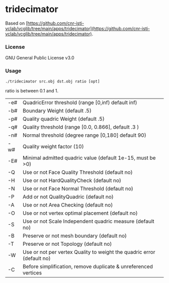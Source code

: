 # tridecimator

Based on [https://github.com/cnr-isti-vclab/vcglib/tree/main/apps/tridecimator](https://github.com/cnr-isti-vclab/vcglib/tree/main/apps/tridecimator).

### License

GNU General Public License v3.0

### Usage

`./tridecimator src.obj dst.obj ratio [opt]`

ratio is between 0.1 and 1.

<table>
	<tr>
		<td>-e#</td>
		<td>QuadricError threshold (range [0,inf) default inf)</td>
	</tr>
	<tr>
		<td>-b#</td>
		<td>Boundary Weight (default .5)</td>
	</tr>
	<tr>
		<td>-p#</td>
		<td>Quality quadric Weight (default .5)</td>
	</tr>
	<tr>
		<td>-q#</td>
		<td>Quality threshold (range [0.0, 0.866], default .3 )</td>
	</tr>
	<tr>
		<td>-n#</td>
		<td>Normal threshold (degree range [0,180] default 90)</td>
	</tr>
	<tr>
		<td>-w#</td>
		<td>Quality weight factor (10)</td>
	</tr>
	<tr>
		<td>-E#</td>
		<td>Minimal admitted quadric value (default 1e-15, must be >0)</td>
	</tr>
	<tr>
		<td>-Q</td>
		<td>Use or not Face Quality Threshold (default no)</td>
	</tr>
	<tr>
		<td>-H</td>
		<td>Use or not HardQualityCheck (default no)</td>
	</tr>
	<tr>
		<td>-N</td>
		<td>Use or not Face Normal Threshold (default no)</td>
	</tr>
	<tr>
		<td>-P</td>
		<td>Add or not QualityQuadric (default no)</td>
	</tr>
	<tr>
		<td>-A</td>
		<td>Use or not Area Checking (default no)</td>
	</tr>
	<tr>
		<td>-O</td>
		<td>Use or not vertex optimal placement (default no)</td>
	</tr>
	<tr>
		<td>-S</td>
		<td>Use or not Scale Independent quadric measure (default no)</td>
	</tr>
	<tr>
		<td>-B</td>
		<td>Preserve or not mesh boundary (default no)</td>
	</tr>
	<tr>
		<td>-T</td>
		<td>Preserve or not Topology (default no)</td>
	</tr>
	<tr>
		<td>-W</td>
		<td>Use or not per vertex Quality to weight the quadric error (default no)</td>
	</tr>
	<tr>
		<td>-C</td>
		<td>Before simplification, remove duplicate & unreferenced vertices</td>
	</tr>
</table>